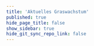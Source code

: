 ```yaml
---
title: 'Aktuelles Graswachstum'
published: true
hide_page_title: false
show_sidebar: true
hide_git_sync_repo_link: false
---
```


